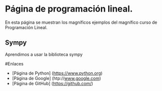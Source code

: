 # Página de programación lineal.

En esta página se muestran los magníficos ejemplos del magnífico curso de Programación Lineal.  


## Sympy
Aprendimos a usar la biblioteca sympy

#Enlaces

- [Página de Python] (https://www.python.org)
- [Página de Google] (htp://www.google.com)
- [Página de GitHub] (https://github.com/)